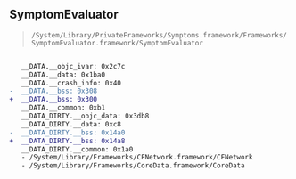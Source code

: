 ## SymptomEvaluator

> `/System/Library/PrivateFrameworks/Symptoms.framework/Frameworks/SymptomEvaluator.framework/SymptomEvaluator`

```diff

   __DATA.__objc_ivar: 0x2c7c
   __DATA.__data: 0x1ba0
   __DATA.__crash_info: 0x40
-  __DATA.__bss: 0x308
+  __DATA.__bss: 0x300
   __DATA.__common: 0xb1
   __DATA_DIRTY.__objc_data: 0x3db8
   __DATA_DIRTY.__data: 0xc8
-  __DATA_DIRTY.__bss: 0x14a0
+  __DATA_DIRTY.__bss: 0x14a8
   __DATA_DIRTY.__common: 0x1a0
   - /System/Library/Frameworks/CFNetwork.framework/CFNetwork
   - /System/Library/Frameworks/CoreData.framework/CoreData

```
